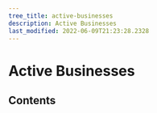 ```yaml
---
tree_title: active-businesses
description: Active Businesses
last_modified: 2022-06-09T21:23:28.2328
---
```


# Active Businesses

## Contents
